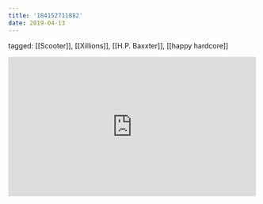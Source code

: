 ```yaml
---
title: '184152711882'
date: 2019-04-13
---
```

tagged: [[Scooter]], [[Xillions]], [[H.P. Baxxter]], [[happy hardcore]]
<iframe allow="accelerometer; autoplay; clipboard-write; encrypted-media; gyroscope; picture-in-picture" allowfullscreen="" frameborder="0" height="281" id="youtube_iframe" src="https://www.youtube.com/embed/P3qlafoBY50?feature=oembed&amp;enablejsapi=1&amp;origin=https://safe.txmblr.com&amp;wmode=opaque" width="500"></iframe>